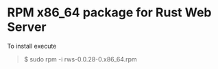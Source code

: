 # RPM x86_64 package for Rust Web Server
To install execute
> $ sudo rpm -i rws-0.0.28-0.x86_64.rpm 

